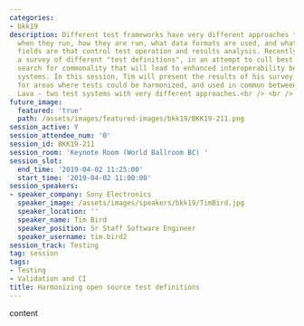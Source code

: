```yaml
---
categories:
- bkk19
description: Different test frameworks have very different approaches to tests, including
  when they run, how they are run, what data formats are used, and what the various
  fields are that control test operation and results analysis. Recently, Tim has conducted
  a survey of different "test definitions", in an attempt to cull best practices and
  search for commonality that will lead to enhanced interoperability between test
  systems. In this session, Tim will present the results of his survey, and make suggestions
  for areas where tests could be harmonized, and used in common between Fuego and
  Lava - two test systems with very different approaches.<br /> <br />
future_image:
  featured: 'true'
  path: /assets/images/featured-images/bkk19/BKK19-211.png
session_active: Y
session_attendee_num: '0'
session_id: BKK19-211
session_room: 'Keynote Room (World Ballroom BC) '
session_slot:
  end_time: '2019-04-02 11:25:00'
  start_time: '2019-04-02 11:00:00'
session_speakers:
- speaker_company: Sony Electronics
  speaker_image: /assets/images/speakers/bkk19/TimBird.jpg
  speaker_location: ''
  speaker_name: Tim Bird
  speaker_position: Sr Staff Software Engineer
  speaker_username: tim.bird2
session_track: Testing
tag: session
tags:
- Testing
- Validation and CI
title: Harmonizing open source test definitions
---
```


content